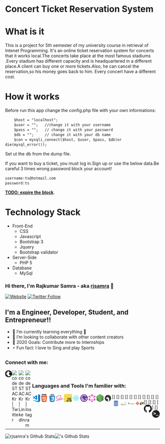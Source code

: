 # Concert Ticket Reservation System

<h1>What is it</h1>

<p>This is a project for 5th semester of my university course in retrieval of Intenet Programming. It's an online ticket reservation system for concerts that it works local.The concerts take place at the most famous stadiums .Every stadium  has different capacity and is headquartered in a different place.A client can buy one or more tickets.Also, he can cancel the reservation,so his money goes back to him. Every concert have a different cost.</p>


<h1>How it works</h1>

<p>Before run this app change the config.php file with your own informations:</p> 

```
    $host = "localhost";
    $user = "";   //change it with your username              
    $pass = "";   // change it with your password                            
    $db = "";     // change it with your db name                             
    $con = mysqli_connect($host, $user, $pass, $db)or die(mysql_error());
```

<p>Set ut the db from the dump file.</p>

<p>If you want to buy a ticket, you must log in.Sign up or use the below data.Be careful 3 times wrong password block your account!</p>

```
username:ts@hotmail.com
password:ts
```
<p><b><u>TODO: expire the block</u></b>.



<h1>Technology Stack</h1>
<ul>

<li>Front-End
   <ul>
     <li>CSS</li>
     <li>Javascript</li>
     <li>Bootstrap 3</li>
     <li>Jquery</li>
     <li>Bootstrap validator</li>
  </ul>
</li>


<li>Server-Side
<ul>
   <li>PHP 5</li>
   </ul>
</li>


<li>Database
<ul>
   <li>MySql</li>
   
   </ul>
</li>
  
</ul>




### Hi there, I'm Rajkumar Samra - aka [rjsamra](https://rajkumarsamra.blogspot.com/) 👋

[![Website](https://img.shields.io/website?label=Rajkumar-Samra-Blog&style=for-the-badge&url=https%3A%2F%2Fcodestackr.com)](https://rajkumarsamra.blogspot.com)
[![Twitter Follow](https://img.shields.io/twitter/follow/Rajkumar-Samra?color=1DA1F2&logo=twitter&style=for-the-badge)](https://twitter.com/rajkumarsamra)

## I'm a Engineer, Developer, Student, and Entrepreneur!!

- 🌱 I’m currently learning everything 🤣
- 👯 I’m looking to collaborate with other content creators
- 🥅 2020 Goals: Contribute more to Internships
- ⚡ Fun fact: I love to Sing and play Sports


### Connect with me:

[<img align="left" alt="codeSTACKr.com" width="22px" src="https://raw.githubusercontent.com/iconic/open-iconic/master/svg/globe.svg" />](https://rajkumarsamra.blogspot.com/)
[<img align="left" alt="codeSTACKr | Twitter" width="22px" src="https://cdn.jsdelivr.net/npm/simple-icons@v3/icons/twitter.svg" />](https://twitter.com/rajkumarsamra)
[<img align="left" alt="codeSTACKr | LinkedIn" width="22px" src="https://cdn.jsdelivr.net/npm/simple-icons@v3/icons/linkedin.svg" />](https://in.linkedin.com/in/rajkumarsamra)
[<img align="left" alt="codeSTACKr | Instagram" width="22px" src="https://cdn.jsdelivr.net/npm/simple-icons@v3/icons/instagram.svg" />](https://www.instagram.com/rajkumarsamra/?hl=en)

<br />

### Languages and Tools I'm familier with:

[<img align="left" alt="Visual Studio Code" width="26px" src="https://raw.githubusercontent.com/github/explore/80688e429a7d4ef2fca1e82350fe8e3517d3494d/topics/visual-studio-code/visual-studio-code.png" />]
[<img align="left" alt="HTML5" width="26px" src="https://raw.githubusercontent.com/github/explore/80688e429a7d4ef2fca1e82350fe8e3517d3494d/topics/html/html.png" />]
[<img align="left" alt="CSS3" width="26px" src="https://raw.githubusercontent.com/github/explore/80688e429a7d4ef2fca1e82350fe8e3517d3494d/topics/css/css.png" />]
[<img align="left" alt="Sass" width="26px" src="https://raw.githubusercontent.com/github/explore/80688e429a7d4ef2fca1e82350fe8e3517d3494d/topics/sass/sass.png" />]
[<img align="left" alt="JavaScript" width="26px" src="https://raw.githubusercontent.com/github/explore/80688e429a7d4ef2fca1e82350fe8e3517d3494d/topics/javascript/javascript.png" />]
[<img align="left" alt="React" width="26px" src="https://raw.githubusercontent.com/github/explore/80688e429a7d4ef2fca1e82350fe8e3517d3494d/topics/react/react.png" />]
[<img align="left" alt="Gatsby" width="26px" src="https://raw.githubusercontent.com/github/explore/e94815998e4e0713912fed477a1f346ec04c3da2/topics/gatsby/gatsby.png" />]
[<img align="left" alt="GraphQL" width="26px" src="https://raw.githubusercontent.com/github/explore/80688e429a7d4ef2fca1e82350fe8e3517d3494d/topics/graphql/graphql.png" />]
[<img align="left" alt="Node.js" width="26px" src="https://raw.githubusercontent.com/github/explore/80688e429a7d4ef2fca1e82350fe8e3517d3494d/topics/nodejs/nodejs.png" />]
[<img align="left" alt="Deno" width="26px" src="https://raw.githubusercontent.com/github/explore/361e2821e2dea67711cde99c9c40ed357061cf27/topics/deno/deno.png" />]
[<img align="left" alt="SQL" width="26px" src="https://raw.githubusercontent.com/github/explore/80688e429a7d4ef2fca1e82350fe8e3517d3494d/topics/sql/sql.png" />]
[<img align="left" alt="MySQL" width="26px" src="https://raw.githubusercontent.com/github/explore/80688e429a7d4ef2fca1e82350fe8e3517d3494d/topics/mysql/mysql.png" />]
[<img align="left" alt="MongoDB" width="26px" src="https://raw.githubusercontent.com/github/explore/80688e429a7d4ef2fca1e82350fe8e3517d3494d/topics/mongodb/mongodb.png" />]
[<img align="left" alt="Git" width="26px" src="https://raw.githubusercontent.com/github/explore/80688e429a7d4ef2fca1e82350fe8e3517d3494d/topics/git/git.png" />]
[<img align="left" alt="GitHub" width="26px" src="https://raw.githubusercontent.com/github/explore/78df643247d429f6cc873026c0622819ad797942/topics/github/github.png" />]
[<img align="left" alt="Terminal" width="26px" src="https://raw.githubusercontent.com/github/explore/80688e429a7d4ef2fca1e82350fe8e3517d3494d/topics/terminal/terminal.png" />]

<br />
<br />

---


 <img align="left" alt="rjsamra's Github Stats" src="https://github-readme-stats.codestackr.vercel.app/api?username=rjsamra&show_icons=true&hide_border=true&color=purple&theme=tokyonight" />
  
  <img align="left" alt="'s Github Stats" src="https://github-readme-stats.vercel.app/api/top-langs/?username=rjsamra&layout=compact&theme=tokyonight&card_width=445" />


